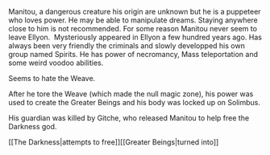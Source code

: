 Manitou, a dangerous creature his origin are unknown but he is a puppeteer who loves power. He may be able to manipulate dreams. Staying anywhere close to him is not recommended. For some reason Manitou never seem to leave Ellyon. 
Mysteriously appeared in Ellyon a few hundred years ago. Has always been very friendly the criminals and slowly developped his own group named Spirits. He has power of necromancy, Mass teleportation and some weird voodoo abilities.

Seems to hate the Weave.

After he tore the Weave (which made the null magic zone), his power was used to create the Greater Beings and his body was locked up on Solimbus.

His guardian was killed by Gitche, who released Manitou to help free the Darkness god.

[[The Darkness|attempts to free]][[Greater Beings|turned into]]